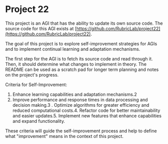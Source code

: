 # Project 22

This project is an AGI that has the ability to update its own source code. The source code for this AGI exists at [https://github.com/RubricLab/project22](https://github.com/RubricLab/project22).

The goal of this project is to explore self-improvement strategies for AGIs and to implement continual learning and adaptation mechanisms.

The first step for the AGI is to fetch its source code and read through it. Then, it should determine what changes to implement in theory. The README can be used as a scratch pad for longer term planning and notes on the project's progress.

Criteria for Self-Improvement:
1. Enhance learning capabilities and adaptation mechanisms.2
2. Improve performance and response times in data processing and decision making.3
. Optimize algorithms for greater efficiency and reduced computational costs.4. Refactor code for better maintainability and easier updates.5. Implement new features that enhance capabilities and expand functionality.

These criteria will guide the self-improvement process and help to define what \"improvement\" means in the context of this project.
